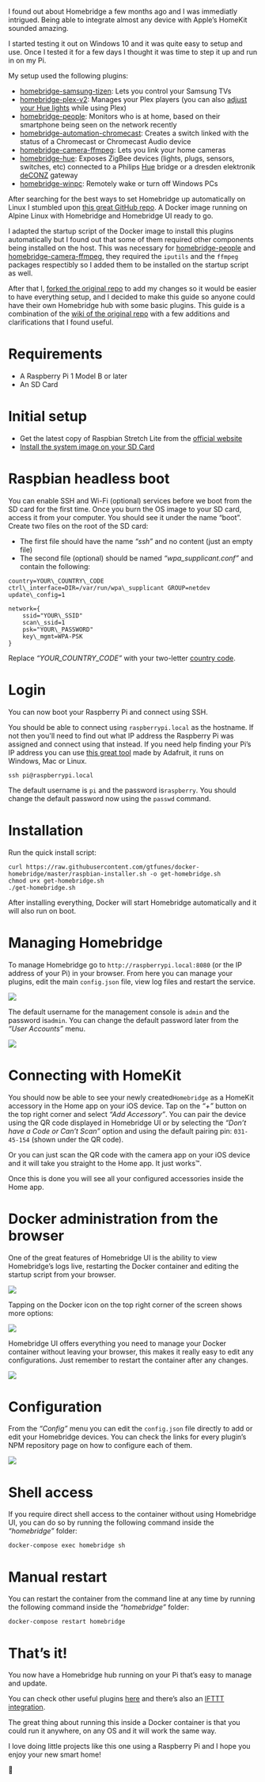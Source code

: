 I found out about Homebridge a few months ago and I was immediatly intrigued. Being able to integrate almost any device with Apple’s HomeKit sounded amazing.

I started testing it out on Windows 10 and it was quite easy to setup and use. Once I tested it for a few days I thought it was time to step it up and run in on my Pi.

My setup used the following plugins:

*   [homebridge-samsung-tizen](https://www.npmjs.com/package/homebridge-samsung-tizen): Lets you control your Samsung TVs
*   [homebridge-plex-v2](https://www.npmjs.com/package/homebridge-plex-v2): Manages your Plex players (you can also [adjust your Hue lights](https://www.howtogeek.com/305277/how-to-set-your-hue-lights-to-movie-mode-when-watching-plex-media-center/) while using Plex)
*   [homebridge-people](https://www.npmjs.com/package/homebridge-people): Monitors who is at home, based on their smartphone being seen on the network recently
*   [homebridge-automation-chromecast](https://www.npmjs.com/package/homebridge-automation-chromecast): Creates a switch linked with the status of a Chromecast or Chromecast Audio device
*   [homebridge-camera-ffmpeg](https://www.npmjs.com/package/homebridge-camera-ffmpeg): Lets you link your home cameras
*   [homebridge-hue](https://www.npmjs.com/package/homebridge-hue): Exposes ZigBee devices (lights, plugs, sensors, switches, etc) connected to a Philips [Hue](http://www2.meethue.com/) bridge or a dresden elektronik [deCONZ](https://github.com/dresden-elektronik/deconz-rest-plugin) gateway
*   [homebridge-winpc](https://www.npmjs.com/package/homebridge-winpc): Remotely wake or turn off Windows PCs

After searching for the best ways to set Homebridge up automatically on Linux I stumbled upon [this great GitHub repo](https://github.com/oznu/docker-homebridge). A Docker image running on Alpine Linux with Homebridge and Homebridge UI ready to go.

I adapted the startup script of the Docker image to install this plugins automatically but I found out that some of them required other components being installed on the host. This was necessary for [homebridge-people](https://www.npmjs.com/package/homebridge-people) and [homebridge-camera-ffmpeg](https://www.npmjs.com/package/homebridge-camera-ffmpeg), they required the `iputils` and the `ffmpeg` packages respectibly so I added them to be installed on the startup script as well.

After that I, [forked the original repo](https://github.com/gtfunes/docker-homebridge) to add my changes so it would be easier to have everything setup, and I decided to make this guide so anyone could have their own Homebridge hub with some basic plugins. This guide is a combination of the [wiki of the original repo](https://github.com/oznu/docker-homebridge/wiki) with a few additions and clarifications that I found useful.

Requirements
============

*   A Raspberry Pi 1 Model B or later
*   An SD Card

Initial setup
=============

*   Get the latest copy of Raspbian Stretch Lite from the [official website](https://www.raspberrypi.org/downloads/raspbian/)
*   [Install the system image on your SD Card](https://www.raspberrypi.org/documentation/installation/installing-images/README.md)

Raspbian headless boot
======================

You can enable SSH and Wi-Fi (optional) services before we boot from the SD card for the first time. Once you burn the OS image to your SD card, access it from your computer. You should see it under the name “boot”. Create two files on the root of the SD card:

*   The first file should have the name _“ssh”_ and no content (just an empty file)
*   The second file (optional) should be named _“wpa\_supplicant.conf”_ and contain the following:

```
country=YOUR\_COUNTRY\_CODE  
ctrl\_interface=DIR=/var/run/wpa\_supplicant GROUP=netdev  
update\_config=1  
  
network={  
    ssid="YOUR\_SSID"  
    scan\_ssid=1  
    psk="YOUR\_PASSWORD"  
    key\_mgmt=WPA-PSK  
}
```

Replace _“YOUR\_COUNTRY\_CODE”_ with your two-letter [country code](https://en.wikipedia.org/wiki/Country_code).

Login
=====

You can now boot your Raspberry Pi and connect using SSH.

You should be able to connect using `raspberrypi.local` as the hostname. If not then you'll need to find out what IP address the Raspberry Pi was assigned and connect using that instead. If you need help finding your Pi’s IP address you can use [this great tool](https://github.com/adafruit/Adafruit-Pi-Finder) made by Adafruit, it runs on Windows, Mac or Linux.

```
ssh pi@raspberrypi.local
```

The default username is `pi` and the password is`raspberry`. You should change the default password now using the `passwd` command.

Installation
============

Run the quick install script:

```
curl https://raw.githubusercontent.com/gtfunes/docker-homebridge/master/raspbian-installer.sh -o get-homebridge.sh  
chmod u+x get-homebridge.sh  
./get-homebridge.sh
```

After installing everything, Docker will start Homebridge automatically and it will also run on boot.

Managing Homebridge
===================

To manage Homebridge go to `http://raspberrypi.local:8080` (or the IP address of your Pi) in your browser. From here you can manage your plugins, edit the main `config.json` file, view log files and restart the service.

<img class="s t u ii ai" src="/assets/images/2019-05-14-homebridge-hub-using-a-raspberry-pi/1.png" role="presentation"/>

The default username for the management console is `admin` and the password is`admin`. You can change the default password later from the _“User Accounts”_ menu.

<img class="s t u ii ai" src="/assets/images/2019-05-14-homebridge-hub-using-a-raspberry-pi/2.png" role="presentation"/>

Connecting with HomeKit
=======================

You should now be able to see your newly created`Homebridge` as a HomeKit accessory in the Home app on your iOS device. Tap on the _“+”_ button on the top right corner and select _“Add Accessory”_. You can pair the device using the QR code displayed in Homebridge UI or by selecting the _“Don’t have a Code or Can’t Scan”_ option and using the default pairing pin: `031-45-154` (shown under the QR code).

Or you can just scan the QR code with the camera app on your iOS device and it will take you straight to the Home app. It just works™.

Once this is done you will see all your configured accessories inside the Home app.

Docker administration from the browser
======================================

One of the great features of Homebridge UI is the ability to view Homebridge’s logs live, restarting the Docker container and editing the startup script from your browser.

<img class="s t u ii ai" src="/assets/images/2019-05-14-homebridge-hub-using-a-raspberry-pi/3.png" role="presentation"/>

Tapping on the Docker icon on the top right corner of the screen shows more options:

<img class="s t u ii ai" src="/assets/images/2019-05-14-homebridge-hub-using-a-raspberry-pi/4.png" role="presentation"/>

Homebridge UI offers everything you need to manage your Docker container without leaving your browser, this makes it really easy to edit any configurations. Just remember to restart the container after any changes.

<img class="s t u ii ai" src="/assets/images/2019-05-14-homebridge-hub-using-a-raspberry-pi/5.png" role="presentation"/>

Configuration
=============

From the _“Config”_ menu you can edit the `config.json` file directly to add or edit your Homebridge devices. You can check the links for every plugin’s NPM repository page on how to configure each of them.

<img class="s t u ii ai" src="/assets/images/2019-05-14-homebridge-hub-using-a-raspberry-pi/6.png" role="presentation"/>

Shell access
============

If you require direct shell access to the container without using Homebridge UI, you can do so by running the following command inside the _“homebridge”_ folder:

```
docker-compose exec homebridge sh
```

Manual restart
==============

You can restart the container from the command line at any time by running the following command inside the _“homebridge”_ folder:

```
docker-compose restart homebridge
```

That’s it!
==========

You now have a Homebridge hub running on your Pi that’s easy to manage and update.

You can check other useful plugins [here](https://github.com/sahilchaddha/awesome-homebridge) and there’s also an [IFTTT integration](https://www.npmjs.com/package/homebridge-notification).

The great thing about running this inside a Docker container is that you could run it anywhere, on any OS and it will work the same way.

I love doing little projects like this one using a Raspberry Pi and I hope you enjoy your new smart home!

👋
